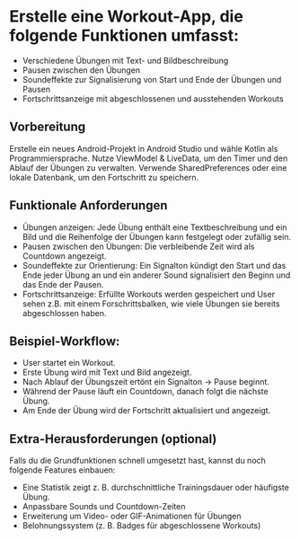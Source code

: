 # Erstelle eine Workout-App, die folgende Funktionen umfasst:

* Verschiedene Übungen mit Text- und Bildbeschreibung
* Pausen zwischen den Übungen
* Soundeffekte zur Signalisierung von Start und Ende der Übungen und Pausen
* Fortschrittsanzeige mit abgeschlossenen und ausstehenden Workouts
 

## Vorbereitung

Erstelle ein neues Android-Projekt in Android Studio und wähle Kotlin als Programmiersprache.
Nutze ViewModel & LiveData, um den Timer und den Ablauf der Übungen zu verwalten.
Verwende SharedPreferences oder eine lokale Datenbank, um den Fortschritt zu speichern.
 

## Funktionale Anforderungen

* Übungen anzeigen: Jede Übung enthält eine Textbeschreibung und ein Bild und die Reihenfolge der Übungen kann festgelegt oder zufällig sein.
* Pausen zwischen den Übungen: Die verbleibende Zeit wird als Countdown angezeigt.
* Soundeffekte zur Orientierung: Ein Signalton kündigt den Start und das Ende jeder Übung an und ein anderer Sound signalisiert den Beginn und das Ende der Pausen.
* Fortschrittsanzeige: Erfüllte Workouts werden gespeichert und User sehen z.B. mit einem Forschrittsbalken, wie viele Übungen sie bereits abgeschlossen haben.
 

## Beispiel-Workflow:

* User startet ein Workout.
* Erste Übung wird mit Text und Bild angezeigt.
* Nach Ablauf der Übungszeit ertönt ein Signalton → Pause beginnt.
* Während der Pause läuft ein Countdown, danach folgt die nächste Übung.
* Am Ende der Übung wird der Fortschritt aktualisiert und angezeigt.

## Extra-Herausforderungen (optional)

Falls du die Grundfunktionen schnell umgesetzt hast, kannst du noch folgende Features einbauen:

* Eine Statistik zeigt z. B. durchschnittliche Trainingsdauer oder häufigste Übung.
* Anpassbare Sounds und Countdown-Zeiten
* Erweiterung um Video- oder GIF-Animationen für Übungen
* Belohnungssystem (z. B. Badges für abgeschlossene Workouts)
